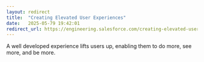 ```yaml
---
layout: redirect
title:  "Creating Elevated User Experiences"
date:   2025-05-79 19:42:01
redirect_url: https://engineering.salesforce.com/creating-elevated-user-experiences-724eea2e55b5/
---
```


A well developed experience lifts users up, enabling them to do more, see more, and be more.